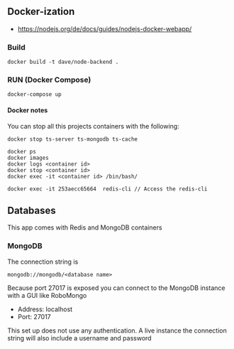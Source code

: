 ## Docker-ization

- https://nodejs.org/de/docs/guides/nodejs-docker-webapp/

### Build

```
docker build -t dave/node-backend .
```

### RUN (Docker Compose)

```
docker-compose up
```

#### Docker notes

You can stop all this projects containers with the following:

```
docker stop ts-server ts-mongodb ts-cache
```

```
docker ps
docker images
docker logs <container id>
docker stop <container id>
docker exec -it <container id> /bin/bash/

docker exec -it 253aecc65664  redis-cli // Access the redis-cli
```

## Databases

This app comes with Redis and MongoDB containers

### MongoDB

The connection string is

```
mongodb://mongodb/<database name>
```

Because port 27017 is exposed you can connect to the MongoDB instance with a GUI like RoboMongo

- Address: localhost
- Port: 27017

This set up does not use any authentication. A live instance the connection string will also include a username and
password
